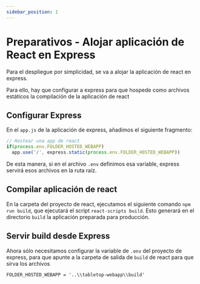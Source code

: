 ```yaml
---
sidebar_position: 1
---
```


# Preparativos - Alojar aplicación de React en Express

Para el despliegue por simplicidad, se va a alojar la aplicación de react en express.

Para ello, hay que configurar a express para que hospede como archivos estáticos la compilación de la aplicación de react

## Configurar Express

En el `app.js` de la aplicación de express, añadimos el siguiente fragmento:

```js
// Hostear una app de react
if(process.env.FOLDER_HOSTED_WEBAPP)
  app.use('/', express.static(process.env.FOLDER_HOSTED_WEBAPP))
```

De esta manera, si en el archivo `.env` definimos esa variable, express servirá esos archivos en la ruta raíz.

## Compilar aplicación de react

En la carpeta del proyecto de react, ejecutamos el siguiente comando `npm run build`, que ejecutará el script `react-scripts build`. Esto generará en el directorio `build` la aplicación preparada para producción.

## Servir build desde Express

Ahora sólo necesitamos configurar la variable de `.env` del proyecto de express, para que apunte a la carpeta de salida de `build` de react para que sirva los archivos

```.env
FOLDER_HOSTED_WEBAPP = '..\\tabletop-webapp\\build'
```